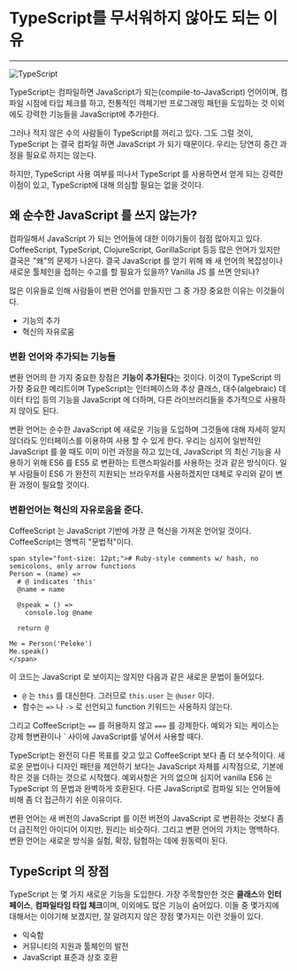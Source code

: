 # TypeScript를 무서워하지 않아도 되는 이유

---

![TypeScript](https://t1.daumcdn.net/cfile/tistory/2455034257594CC82D)

TypeScript는 컴파일하면 JavaScript가 되는(compile-to-JavaScript) 언어이며, 컴파일 시점에 타입 체크를 하고, 전통적인 객체기반 프로그래밍 패턴을 도입하는 것 이외에도 강력한 기능들을 JavaScript에 추가한다.

그러나 적지 않은 수의 사람들이 TypeScript를 꺼리고 있다. 그도 그럴 것이, TypeScript 는 결국 컴파일 하면 JavaScript 가 되기 때문이다. 우리는 당연히 중간 과정을 필요로 하지는 않는다.

하지만, TypeScript 사용 여부를 떠나서 TypeScript 를 사용하면서 얻게 되는 강력한 이점이 있고, TypeScript에 대해 의심할 필요는 없을 것이다.

## 왜 순수한 JavaScript 를 쓰지 않는가?

컴파일해서 JavaScript 가 되는 언어들에 대한 이야기들이 점점 많아지고 있다. CoffeeScript, TypeScript, ClojureScript, GorillaScript 등등 많은 언어가 있지만 결국은 "왜"의 문제가 나온다. 결국 JavaScript 를 얻기 위해 왜 새 언어의 복잡성이나 새로운 툴체인을 접하는 수고를 할 필요가 있을까? Vanilla JS 를 쓰면 안되나?

많은 이유들로 인해 사람들이 변환 언어를 만들지만 그 중 가장 중요한 이유는 이것들이다.

- 기능의 추가
- 혁신의 자유로움

### 변환 언어와 추가되는 기능들

변환 언어의 한 가지 중요한 장점은 **기능이 추가된다**는 것이다. 이것이 TypeScript 의 가장 중요한 메리트이며 TypeScript는 인터페이스와 추상 클래스, 대수(algebraic) 데이터 타입 등의 기능을 JavaScript 에 더하며, 다른 라이브러리들을 추가적으로 사용하지 않아도 된다.

변환 언어는 순수한 JavaScript 에 새로운 기능을 도입하며 그것들에 대해 자세히 알지 않더라도 인터페이스를 이용하여 사용 할 수 있게 한다. 우리는 심지어 일반적인 JavaScript 를 쓸 때도 이미 이런 과정을 하고 있는데, JavaScript 의 최신 기능을 사용하기 위해 ES6 를 ES5 로 변환하는 트랜스파일러를 사용하는 것과 같은 방식이다. 일부 사람들이 ES6 가 완전히 지원되는 브라우저를 사용하겠지만 대체로 우리와 같이 변환 과정이 필요할 것이다.

### 변환언어는 혁신의 자유로움을 준다.

CoffeeScript 는 JavaScript 기반에 가장 큰 혁신을 가져온 언어일 것이다. CoffeeScript는 명백히 "문법적"이다.

```
span style="font-size: 12pt;"># Ruby-style comments w/ hash, no semicolons, only arrow functions
Person = (name) =>
  # @ indicates 'this'
  @name = name

  @speak = () =>
    console.log @name

  return @

Me = Person('Peleke')
Me.speak()
</span>
```

이 코드는 JavaScript 로 보이지는 않지만 다음과 같은 새로운 문법이 들어있다.

- `@` 는 `this` 를 대신한다. 그러므로 `this.user` 는 `@user` 이다.
- 함수는 `=>` 나 `->` 로 선언되고 function 키워드는 사용하지 않는다.

그리고 CoffeeScript는 `==` 를 허용하지 않고 `===` 를 강제한다. 예외가 되는 케이스는 강제 형변환이나 ` 사이에 JavaScript를 넣어서 사용할 때다.

TypeScript는 완전히 다른 목표를 갖고 있고 CoffeeScript 보다 좀 더 보수적이다. 새로운 문법이나 디자인 패턴을 제안하기 보다는 JavaScript 자체를 시작점으로, 기본에 작은 것을 더하는 것으로 시작했다. 예외사항은 거의 없으며 심지어 vanilla ES6 는 TypeScript 의 문법과 완벽하게 호환된다. 다른 JavaScript로 컴파일 되는 언어들에 비해 좀 더 접근하기 쉬운 이유이다.

변환 언어는 새 버전의 JavaScript 를 이전 버전의 JavaScript 로 변환하는 것보다 좀 더 급진적인 아이디어 이지만, 원리는 비슷하다. 그리고 변환 언어의 가치는 명백하다. 변환 언어는 새로운 방식을 실험, 확장, 탐험하는 데에 원동력이 된다.

## TypeScript 의 장점

TypeScript 는 몇 가지 새로운 기능을 도입한다. 가장 주목할만한 것은 **클래스**와 **인터페이스**, **컴파일타임 타입 체크**이며, 이외에도 많은 기능이 숨어있다.
이들 중 몇가지에 대해서는 이야기해 보겠지만, 잘 알려지지 않은 장점 몇가지는 이런 것들이 있다.

- 익숙함
- 커뮤니티의 지원과 툴체인의 발전
- JavaScript 표준과 상호 호환
